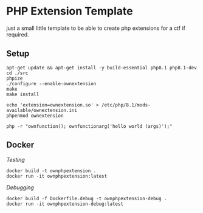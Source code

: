 # PHP Extension Template

just a small little template to be able to create php extensions for a ctf if required.

## Setup

```
apt-get update && apt-get install -y build-essential php8.1 php8.1-dev 
cd ./src
phpize
./configure --enable-ownextension
make
make install

echo 'extension=ownextension.so' > /etc/php/8.1/mods-available/ownextension.ini
phpenmod ownextension

php -r "ownfunction(); ownfunctionarg('hello world (args)');"
```

## Docker

*Testing*
```
docker build -t ownphpextension .
docker run -it ownphpextension:latest
```

*Debugging*
```
docker build -f Dockerfile.debug -t ownphpextension-debug .
docker run -it ownphpextension-debug:latest
```
